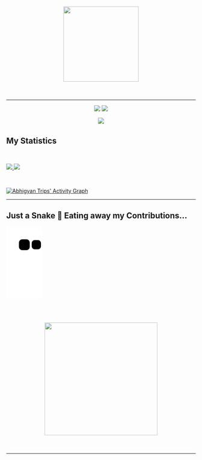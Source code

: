 <h2 align='center'></h2>
<br>
<p align='center'>
<img src="https://media.discordapp.net/attachments/907956256105443358/963054761668644934/standard.gif" width="200" height="200" frameBorder="0" class="giphy-embed" allowFullScreen></img></p>
<br> 

---------
<p>
<div align="center">
  <img src="https://img.shields.io/badge/-HTML-c58545?style=for-the-badge&logo=html5&logoColor=c58545&labelColor=282828">
  <img src="https://img.shields.io/badge/-Python-98b982?style=for-the-badge&logo=python&logoColor=98b982&labelColor=282828">
</div>
</p>


<div align="center">
  <a href="https://open.spotify.com/user/31mshwhgstvw47rwsw6tdquoslii">
    <img src="https://readme-spotify-tingz.vercel.app/api/now-playing">
  </a>
</div>

<!--
<div align="center">
  <a href="https://open.spotify.com/user/6s6pbtefezpookh8gwnkko15v">
    <img src="https://spotify-readme-theta-virid.vercel.app/api?scan=true&theme=dark" width="240px">
  </a>
</div>
-->

## My Statistics

<br/>
<p align="left">
  <a href="https://github.com/paymoni">
  <img width="49.5%" src="https://github-readme-stats.vercel.app/api?username=Paymoni&show_icons=true&theme=gruvbox&hide_border=true" />
    <img width="49.5%" src="https://github-readme-streak-stats.herokuapp.com/?user=abhigyantrips&theme=gruvbox&hide_border=true" />
  </a>
</p>
<br>

[![Abhigyan Trips' Activity Graph](https://activity-graph.herokuapp.com/graph?username=paymoni&custom_title=PAYMONI%20Trips's%20Contribution%20Graph&theme=gruvbox&bg_color=282828&hide_border=true&line=d1a01f&point=c58545)](https://github.com/paymoni)

----
## Just a Snake 🐍 Eating away my Contributions...
![snake gif](https://raw.githubusercontent.com/avinash-218/avinash-218/output/github-contribution-grid-snake.svg)

<h2 align='center'></h2>
<br>
<p align='center'>
<img src="https://media.discordapp.net/attachments/963749969452482600/978478777380245545/googleInterland-stills-st00100_comp-master_out_v002.1005-removebg-preview.png" width="300" height="300" frameBorder="0" class="giphy-embed" allowFullScreen></img></p>
<br> 

------
